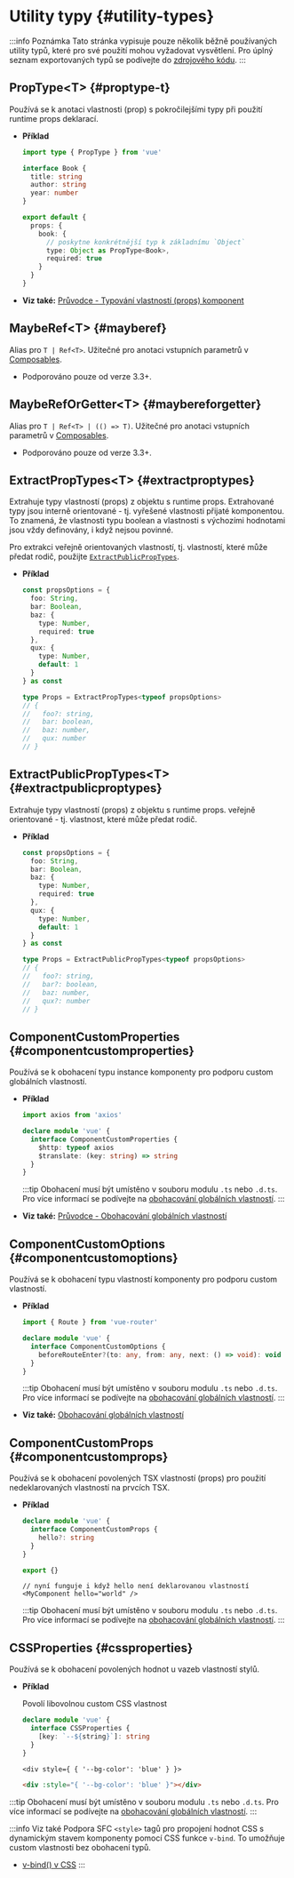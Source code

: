 # Utility typy {#utility-types}

:::info Poznámka
Tato stránka vypisuje pouze několik běžně používaných utility typů, které pro své použití mohou vyžadovat vysvětlení. Pro úplný seznam exportovaných typů se podívejte do [zdrojového kódu](https://github.com/vuejs/core/blob/main/packages/runtime-core/src/index.ts#L131).
:::

## PropType\<T> {#proptype-t}

Používá se k anotaci vlastnosti (prop) s pokročilejšími typy při použití runtime props deklarací.

- **Příklad**

  ```ts
  import type { PropType } from 'vue'

  interface Book {
    title: string
    author: string
    year: number
  }

  export default {
    props: {
      book: {
        // poskytne konkrétnější typ k základnímu `Object`
        type: Object as PropType<Book>,
        required: true
      }
    }
  }
  ```

- **Viz také:** [Průvodce - Typování vlastností (props) komponent](/guide/typescript/options-api#typing-component-props)

## MaybeRef\<T> {#mayberef}

Alias pro `T | Ref<T>`. Užitečné pro anotaci vstupních parametrů v [Composables](/guide/reusability/composables.html).

- Podporováno pouze od verze 3.3+.

## MaybeRefOrGetter\<T> {#maybereforgetter}

Alias pro `T | Ref<T> | (() => T)`. Užitečné pro anotaci vstupních parametrů v [Composables](/guide/reusability/composables.html).

- Podporováno pouze od verze 3.3+.

## ExtractPropTypes\<T> {#extractproptypes}

Extrahuje typy vlastností (props) z objektu s runtime props. Extrahované typy jsou interně orientované - tj. vyřešené vlastnosti přijaté komponentou. To znamená, že vlastnosti typu boolean a vlastnosti s výchozími hodnotami jsou vždy definovány, i když nejsou povinné.

Pro extrakci veřejně orientovaných vlastností, tj. vlastností, které může předat rodič, použijte [`ExtractPublicPropTypes`](#extractpublicproptypes).

- **Příklad**

  ```ts
  const propsOptions = {
    foo: String,
    bar: Boolean,
    baz: {
      type: Number,
      required: true
    },
    qux: {
      type: Number,
      default: 1
    }
  } as const

  type Props = ExtractPropTypes<typeof propsOptions>
  // {
  //   foo?: string,
  //   bar: boolean,
  //   baz: number,
  //   qux: number
  // }
  ```

## ExtractPublicPropTypes\<T> {#extractpublicproptypes}

Extrahuje typy vlastností (props) z objektu s runtime props. veřejně orientované - tj. vlastnost, které může předat rodič. 

- **Příklad**

  ```ts
  const propsOptions = {
    foo: String,
    bar: Boolean,
    baz: {
      type: Number,
      required: true
    },
    qux: {
      type: Number,
      default: 1
    }
  } as const

  type Props = ExtractPublicPropTypes<typeof propsOptions>
  // {
  //   foo?: string,
  //   bar?: boolean,
  //   baz: number,
  //   qux?: number
  // }
  ```

## ComponentCustomProperties {#componentcustomproperties}

Používá se k obohacení typu instance komponenty pro podporu custom globálních vlastností.

- **Příklad**

  ```ts
  import axios from 'axios'

  declare module 'vue' {
    interface ComponentCustomProperties {
      $http: typeof axios
      $translate: (key: string) => string
    }
  }
  ```

  :::tip
  Obohacení musí být umístěno v souboru modulu `.ts` nebo `.d.ts`. Pro více informací se podívejte na [obohacování globálních vlastností](/guide/typescript/options-api#augmenting-global-properties).
  :::

- **Viz také:** [Průvodce - Obohacování globálních vlastností](/guide/typescript/options-api#augmenting-global-properties)

## ComponentCustomOptions {#componentcustomoptions}

Používá se k obohacení typu vlastností komponenty pro podporu custom vlastností.

- **Příklad**

  ```ts
  import { Route } from 'vue-router'

  declare module 'vue' {
    interface ComponentCustomOptions {
      beforeRouteEnter?(to: any, from: any, next: () => void): void
    }
  }
  ```

  :::tip
  Obohacení musí být umístěno v souboru modulu `.ts` nebo `.d.ts`. Pro více informací se podívejte na [obohacování globálních vlastností](/guide/typescript/options-api#augmenting-global-properties).
  :::

- **Viz také:** [ Obohacování globálních vlastností](/guide/typescript/options-api#augmenting-custom-options)

## ComponentCustomProps {#componentcustomprops}

Používá se k obohacení povolených TSX vlastností (props) pro použití nedeklarovaných vlastností na prvcích TSX.

- **Příklad**

  ```ts
  declare module 'vue' {
    interface ComponentCustomProps {
      hello?: string
    }
  }

  export {}
  ```

  ```tsx
  // nyní funguje i když hello není deklarovanou vlastností
  <MyComponent hello="world" />
  ```

  :::tip
  Obohacení musí být umístěno v souboru modulu `.ts` nebo `.d.ts`. Pro více informací se podívejte na [obohacování globálních vlastností](/guide/typescript/options-api#augmenting-global-properties).
  :::

## CSSProperties {#cssproperties}

Používá se k obohacení povolených hodnot u vazeb vlastností stylů.

- **Příklad**

  Povolí libovolnou custom CSS vlastnost

  ```ts
  declare module 'vue' {
    interface CSSProperties {
      [key: `--${string}`]: string
    }
  }
  ```

  ```tsx
  <div style={ { '--bg-color': 'blue' } }>
  ```

  ```html
  <div :style="{ '--bg-color': 'blue' }"></div>
  ```

:::tip
Obohacení musí být umístěno v souboru modulu `.ts` nebo `.d.ts`. Pro více informací se podívejte na [obohacování globálních vlastností](/guide/typescript/options-api#augmenting-global-properties).
:::

:::info Viz také
Podpora SFC `<style>` tagů pro propojení hodnot CSS s dynamickým stavem komponenty pomocí CSS funkce `v-bind`. To umožňuje custom vlastnosti bez obohacení typů.

- [v-bind() v CSS](/api/sfc-css-features#v-bind-in-css)
  :::
